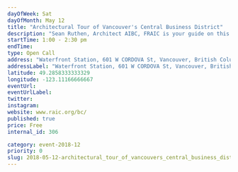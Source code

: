 ```yaml
---
dayOfWeek: Sat
dayOfMonth: May 12
title: "Architectural Tour of Vancouver's Central Business District"
description: "Sean Ruthen, Architect AIBC, FRAIC is your guide on this 90 minute architectural tour from Waterfront Station along Burrard St. to the Law Courts, with stops along the way to talk about the CPR, Gastown 200 Project, as well as influential city builders such as the Guinness and Bentall families. <br> <br> Other stops include Canada Place, the Marine Building, Christ Church Cathedral, the Electra, and Robson Square."
startTime: 1:00 - 2:30 pm
endTime: 
type: Open Call
address: "Waterfront Station, 601 W CORDOVA St, Vancouver, British Columbia V6B 5A7, Canada, Vancouver, BC, Canada"
addressLabel: "Waterfront Station, 601 W CORDOVA St, Vancouver, British Columbia V6B 5A7, Canada"
latitude: 49.2858333333329
longitude: -123.11166666667
eventUrl: 
eventUrlLabel: 
twitter: 
instagram: 
website: www.raic.org/bc/
published: true
price: Free
internal_id: 306

category: event-2018-12
priority: 0
slug: 2018-05-12-architectural_tour_of_vancouvers_central_business_district
---
```

